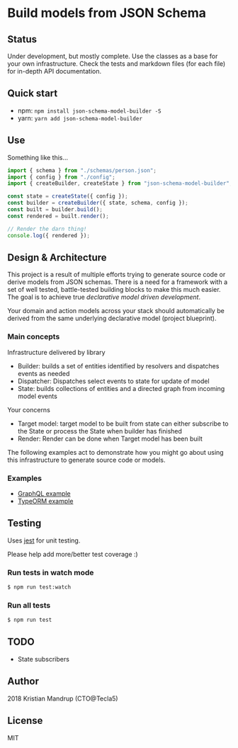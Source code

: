 # Build models from JSON Schema

## Status

Under development, but mostly complete. Use the classes as a base for your own infrastructure.
Check the tests and markdown files (for each file) for in-depth API documentation.

## Quick start

- npm: `npm install json-schema-model-builder -S`
- yarn: `yarn add json-schema-model-builder`

## Use

Something like this...

```js
import { schema } from "./schemas/person.json";
import { config } from "./config";
import { createBuilder, createState } from "json-schema-model-builder";

const state = createState({ config });
const builder = createBuilder({ state, schema, config });
const built = builder.build();
const rendered = built.render();

// Render the darn thing!
console.log({ rendered });
```

## Design & Architecture

This project is a result of multiple efforts trying to generate source code or derive models from JSON schemas. There is a need for a framework with a set of well tested, battle-tested building blocks to make this much easier. The goal is to achieve true _declarative model driven development_.

Your domain and action models across your stack should automatically be derived from the same underlying declarative model (project blueprint).

### Main concepts

Infrastructure delivered by library

- Builder: builds a set of entities identified by resolvers and dispatches events as needed
- Dispatcher: Dispatches select events to state for update of model
- State: builds collections of entities and a directed graph from incoming model events

Your concerns

- Target model: target model to be built from state can either subscribe to the State or process the State when builder has finished
- Render: Render can be done when Target model has been built

The following examples act to demonstrate how you might go about using this infrastructure to generate source code or models.

### Examples

- [GraphQL example](./samples/graphql/GraphQL.md)
- [TypeORM example](./samples/typeorm/TypeORM.md)

## Testing

Uses [jest](jestjs.io/) for unit testing.

Please help add more/better test coverage :)

### Run tests in watch mode

```bash
$ npm run test:watch
```

### Run all tests

```bash
$ npm run test
```

## TODO

- State subscribers

## Author

2018 Kristian Mandrup (CTO@Tecla5)

## License

MIT
